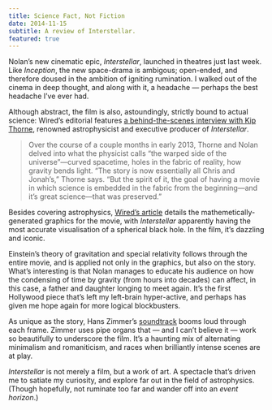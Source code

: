 ```yaml
---
title: Science Fact, Not Fiction
date: 2014-11-15
subtitle: A review of Interstellar.
featured: true
---
```


Nolan’s new cinematic epic, _Interstellar_, launched in theatres just last week. Like _Inception_, the new space-drama is ambigous; open-ended, and therefore doused in the ambition of igniting rumination. I walked out of the cinema in deep thought, and along with it, a headache — perhaps the best headache I’ve ever had.

Although abstract, the film is also, astoundingly, strictly bound to actual science: Wired’s editorial features [a behind-the-scenes interview with Kip Thorne](https://www.wired.com/2014/10/astrophysics-interstellar-black-hole/ "How Building a Black Hole for Interstellar Led to an Amazing Scientific Discovery"), renowned astrophysicist and executive producer of _Interstellar_.

> Over the course of a couple months in early 2013, Thorne and Nolan delved into what the physicist calls “the warped side of the universe”—curved spacetime, holes in the fabric of reality, how gravity bends light. “The story is now essentially all Chris and Jonah’s,” Thorne says. “But the spirit of it, the goal of having a movie in which science is embedded in the fabric from the beginning—and it’s great science—that was preserved.”

Besides covering astrophysics, [Wired’s article](https://www.wired.com/2014/10/astrophysics-interstellar-black-hole/ "How Building a Black Hole for Interstellar Led to an Amazing Scientific Discovery") details the mathemetically-generated graphics for the movie, with _Interstellar_ apparently having the most accurate visualisation of a spherical black hole. In the film, it’s dazzling and iconic.

Einstein’s theory of gravitation and special relativity follows through the entire movie, and is applied not only in the graphics, but also on the story. What’s interesting is that Nolan manages to educate his audience on how the condensing of time by gravity (from hours into decades) can affect, in this case, a father and daughter longing to meet again. It’s the first Hollywood piece that’s left my left-brain hyper-active, and perhaps has given me hope again for more logical blockbusters.

As unique as the story, Hans Zimmer’s [soundtrack](https://soundcloud.com/fauzkhan/hanszimmerinterstellardayonedark "Day One Dark on Soundcloud") booms loud through each frame. Zimmer uses pipe organs that — and I can’t believe it — work so beautifully to underscore the film. It’s a haunting mix of alternating minimalism and romaniticism, and races when brilliantly intense scenes are at play.

_Interstellar_ is not merely a film, but a work of art. A spectacle that’s driven me to satiate my curiosity, and explore far out in the field of astrophysics. (Though hopefully, not ruminate too far and wander off into an _event horizon_.)
